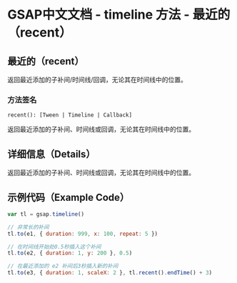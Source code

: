 # GSAP中文文档 - timeline 方法 - 最近的（recent）

## 最近的（recent）

返回最近添加的子补间/时间线/回调，无论其在时间线中的位置。

### 方法签名

```plaintext
recent(): [Tween | Timeline | Callback]
```

返回最近添加的子补间、时间线或回调，无论其在时间线中的位置。

## 详细信息（Details）

返回最近添加的子补间、时间线或回调，无论其在时间线中的位置。

## 示例代码（Example Code）

```javascript
var tl = gsap.timeline()

// 非常长的补间
tl.to(e1, { duration: 999, x: 100, repeat: 5 })

// 在时间线开始处0.5秒插入这个补间
tl.to(e2, { duration: 1, y: 200 }, 0.5)

// 在最近添加的 e2 补间后3秒插入新的补间
tl.to(e3, { duration: 1, scaleX: 2 }, tl.recent().endTime() + 3)
```
